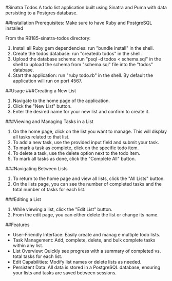 #Sinatra Todos
A todo list application built using Sinatra and Puma with data persisting to a Postgres database.

##Installation
Prerequisites: Make sure to have Ruby and PostgreSQL installed

From the RB185-sinatra-todos directory:

1. Install all Ruby gem dependencies: run "bundle install" in the shell.
2. Create the todos database: run "createdb todos" in the shell.
3. Upload the database schema: run "psql -d todos < schema.sql" in the shell to upload the schema from "schema.sql" file into the "todos" database.
4. Start the application: run "ruby todo.rb" in the shell. By default the application will run on port 4567.

##Usage
###Creating a New List

1. Navigate to the home page of the application.
2. Click the "New List" button.
3. Enter the desired name for your new list and confirm to create it.

###Viewing and Managing Tasks in a List

1. On the home page, click on the list you want to manage. This will display all tasks related to that list.
2. To add a new task, use the provided input field and submit your task.
3. To mark a task as complete, click on the specific todo item.
4. To delete a task, use the delete option next to the todo item.
5. To mark all tasks as done, click the "Complete All" button.

###Navigating Between Lists

1. To return to the home page and view all lists, click the "All Lists" button.
2. On the lists page, you can see the number of completed tasks and the total number of tasks for each list.

###Editing a List

1. While viewing a list, click the "Edit List" button.
2. From the edit page, you can either delete the list or change its name.

##Features

- User-Friendly Interface: Easily create and manag e multiple todo lists.
- Task Management: Add, complete, delete, and bulk complete tasks within any list.
- List Overview: Quickly see progress with a summary of completed vs. total tasks for each list.
- Edit Capabilities: Modify list names or delete lists as needed.
- Persistent Data: All data is stored in a PostgreSQL database, ensuring your lists and tasks are saved between sessions.
